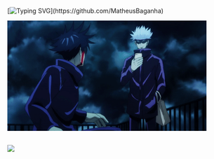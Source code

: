 [![Typing SVG](https://readme-typing-svg.herokuapp.com?font=Fira+Code&size=35&pause=1000&color=4c7dab&center=false&vCenter=false&width=1000&lines=Hello%2C+World!+My+name+is+Matheus+Baganha.;I'm+22+years+old!;I'm+a+Full+Stack+Developer.;)](https://github.com/MatheusBaganha)

<div>
  <img width="90%"  src="https://github.com/MatheusBaganha/MatheusBaganha/blob/master/img/gojo.gif"/>
</div>

##

<div style="display: flex; justify-content: space-between; align-items: center; width: 100%;">
  <img src="https://github-readme-stats.vercel.app/api/top-langs/?username=MatheusBaganha&layout=compact&theme=tokyonight" />
</div>


 

